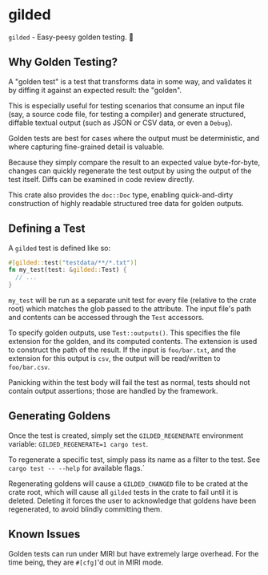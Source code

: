 # gilded

`gilded` - Easy-peesy golden testing. 👑

## Why Golden Testing?

A "golden test" is a test that transforms data in some way, and validates it
by diffing it against an expected result: the "golden".

This is especially useful for testing scenarios that consume an input file
(say, a source code file, for testing a compiler) and generate structured,
diffable textual output (such as JSON or CSV data, or even a `Debug`).

Golden tests are best for cases where the output must be deterministic, and
where capturing fine-grained detail is valuable.

Because they simply compare the result to an expected value byte-for-byte,
changes can quickly regenerate the test output by using the output of the
test itself. Diffs can be examined in code review directly.

This crate also provides the `doc::Doc` type, enabling quick-and-dirty
construction of highly readable structured tree data for golden outputs.

## Defining a Test

A `gilded` test is defined like so:

```rust
#[gilded::test("testdata/**/*.txt")]
fn my_test(test: &gilded::Test) {
  // ...
}
```

`my_test` will be run as a separate unit test for every file (relative to
the crate root) which matches the glob passed to the attribute. The input
file's path and contents can be accessed through the `Test` accessors.

To specify golden outputs, use `Test::outputs()`. This specifies the
file extension for the golden, and its computed contents. The extension is
used to construct the path of the result. If the input is `foo/bar.txt`, and
the extension for this output is `csv`, the output will be read/written to
`foo/bar.csv`.

Panicking within the test body will fail the test as normal, tests should
not contain output assertions; those are handled by the framework.

## Generating Goldens

Once the test is created, simply set the `GILDED_REGENERATE` environment
variable: `GILDED_REGENERATE=1 cargo test`.

To regenerate a specific test, simply pass its name as a filter to the test.
See `cargo test -- --help` for available flags.`

Regenerating goldens will cause a `GILDED_CHANGED` file to be crated at the
crate root, which will cause all `gilded` tests in the crate to fail until
it is deleted. Deleting it forces the user to acknowledge that goldens have
been regenerated, to avoid blindly committing them.

## Known Issues

Golden tests can run under MIRI but have extremely large overhead. For the
time being, they are `#[cfg]`'d out in MIRI mode.
